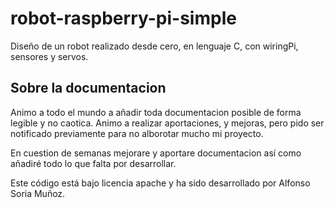 # robot-raspberry-pi-simple
Diseño de un robot realizado desde cero, en lenguaje C, con wiringPi, sensores y servos.

## Sobre la documentacion
Animo a todo el mundo a añadir toda documentacion posible de forma legible y no caotica. Animo a realizar aportaciones, y mejoras,
pero pido ser notificado previamente para no alborotar mucho mi proyecto.

En cuestion de semanas mejorare y aportare documentacion así como añadiré todo lo que falta por desarrollar.

Este código está bajo licencia apache y ha sido desarrollado por Alfonso Soria Muñoz.
